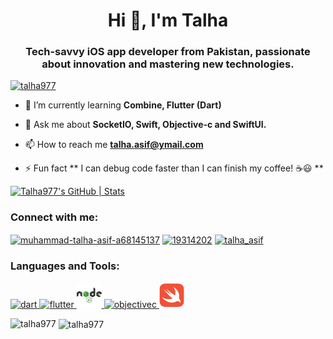 <h1 align="center">Hi 👋, I'm Talha</h1>
<h3 align="center">Tech-savvy iOS app developer from Pakistan, passionate about innovation and mastering new technologies.</h3>

<p align="left"> <a href="https://github.com/ryo-ma/github-profile-trophy"><img src="https://github-profile-trophy.vercel.app/?username=talha977" alt="talha977" /></a> </p>

- 🌱 I’m currently learning **Combine, Flutter (Dart)**

- 💬 Ask me about **SocketIO, Swift, Objective-c and SwiftUI.**

- 📫 How to reach me **talha.asif@ymail.com**

- ⚡ Fun fact ** I can debug code faster than I can finish my coffee! ☕😃  **

[![Talha977's GitHub | Stats](https://stats.quira.sh/Talha977/github?theme=dark)](https://quira.sh?utm_source=widgets&utm_campaign=Talha977)

<h3 align="left">Connect with me:</h3>
<p align="left">
<a href="https://linkedin.com/in/muhammad-talha-asif-a68145137" target="blank"><img align="center" src="https://raw.githubusercontent.com/rahuldkjain/github-profile-readme-generator/master/src/images/icons/Social/linked-in-alt.svg" alt="muhammad-talha-asif-a68145137" height="30" width="40" /></a>
<a href="https://stackoverflow.com/users/19314202" target="blank"><img align="center" src="https://raw.githubusercontent.com/rahuldkjain/github-profile-readme-generator/master/src/images/icons/Social/stack-overflow.svg" alt="19314202" height="30" width="40" /></a>
<a href="https://www.hackerrank.com/talha_asif" target="blank"><img align="center" src="https://raw.githubusercontent.com/rahuldkjain/github-profile-readme-generator/master/src/images/icons/Social/hackerrank.svg" alt="talha_asif" height="30" width="40" /></a>
</p>

<h3 align="left">Languages and Tools:</h3>
<p align="left"> <a href="https://dart.dev" target="_blank" rel="noreferrer"> <img src="https://www.vectorlogo.zone/logos/dartlang/dartlang-icon.svg" alt="dart" width="40" height="40"/> </a> <a href="https://flutter.dev" target="_blank" rel="noreferrer"> <img src="https://www.vectorlogo.zone/logos/flutterio/flutterio-icon.svg" alt="flutter" width="40" height="40"/> </a> <a href="https://nodejs.org" target="_blank" rel="noreferrer"> <img src="https://raw.githubusercontent.com/devicons/devicon/master/icons/nodejs/nodejs-original-wordmark.svg" alt="nodejs" width="40" height="40"/> </a> <a href="https://developer.apple.com/library/archive/documentation/Cocoa/Conceptual/ProgrammingWithObjectiveC/Introduction/Introduction.html" target="_blank" rel="noreferrer"> <img src="https://www.vectorlogo.zone/logos/apple_objectivec/apple_objectivec-icon.svg" alt="objectivec" width="40" height="40"/> </a> <a href="https://developer.apple.com/swift/" target="_blank" rel="noreferrer"> <img src="https://raw.githubusercontent.com/devicons/devicon/master/icons/swift/swift-original.svg" alt="swift" width="40" height="40"/> </a> </p>

<p><img align="left" src="https://github-readme-stats.vercel.app/api/top-langs?username=talha977&show_icons=true&locale=en&layout=compact" alt="talha977" /></p>

<p>&nbsp;<img align="center" src="https://github-readme-stats.vercel.app/api?username=talha977&show_icons=true&locale=en" alt="talha977" /></p>
